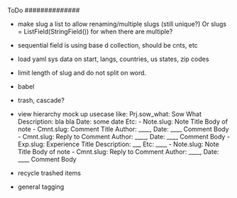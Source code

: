 ToDo
##############

- make slug a list to allow renaming/multiple slugs (still unique?) Or slugs = ListField(StringField()) for when there are multiple?

- sequential field is using base d collection, should be cnts, etc

- load yaml sys data on start, langs, countries, us states, zip codes

- limit length of slug and do not split on word.

- babel

- trash, cascade?

- view hierarchy 
	mock up usecase like:
		Prj.sow_what: Sow What
			Description: bla bla
			Date: some date
			Etc:
			- Note.slug: Note Title
				Body of note
				- Cmnt.slug: Comment Title
					Author: ____, Date: ____
					Comment Body
					- Cmnt.slug: Reply to Comment
						Author: ____, Date: ____
						Comment Body
			- Exp.slug: Experience Title
				Description: ___
				Etc: ____
				- Note.slug: Note Title
					Body of note
				- Cmnt.slug: Reply to Comment
					Author: ____, Date: ____
					Comment Body
										
- recycle trashed items

- general tagging





